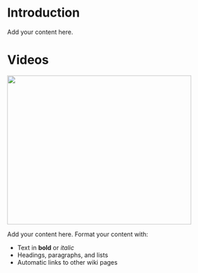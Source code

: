 # Introduction #

Add your content here.


# Videos #

<a href='http://www.youtube.com/watch?feature=player_embedded&v=CphsgESZGcE' target='_blank'><img src='http://img.youtube.com/vi/CphsgESZGcE/0.jpg' width='425' height=344 /></a>

Add your content here.  Format your content with:
  * Text in **bold** or _italic_
  * Headings, paragraphs, and lists
  * Automatic links to other wiki pages